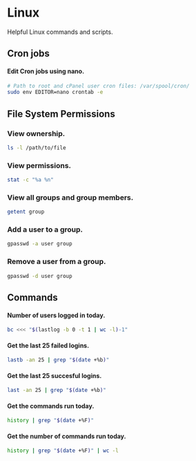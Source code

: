 # Linux
Helpful Linux commands and scripts.

## Cron jobs

#### Edit Cron jobs using nano.
```bash
# Path to root and cPanel user cron files: /var/spool/cron/
sudo env EDITOR=nano crontab -e
```

## File System Permissions

### View ownership.
```bash
ls -l /path/to/file
```
### View permissions.
```bash
stat -c "%a %n" 
```

### View all groups and group members.
```bash
getent group
```

### Add a user to a group.
```bash
gpasswd -a user group
```
### Remove a user from a group.
```bash
gpasswd -d user group
```

## Commands

#### Number of users logged in today.
```bash
bc <<< "$(lastlog -b 0 -t 1 | wc -l)-1"
```

#### Get the last 25 failed logins.
```bash
lastb -an 25 | grep "$(date +%b)"
```

#### Get the last 25 succesful logins.
```bash
last -an 25 | grep "$(date +%b)"
```

#### Get the commands run today.
```bash
history | grep "$(date +%F)"
```

#### Get the number of commands run today.
```bash
history | grep "$(date +%F)" | wc -l
```
